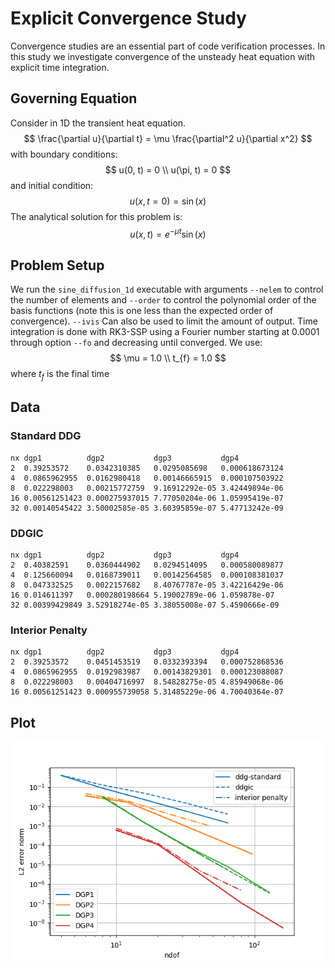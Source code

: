 
# Explicit Convergence Study
Convergence studies are an essential part of code verification processes. In this study we investigate convergence of the unsteady heat equation with explicit time integration.

## Governing Equation 
Consider in 1D the transient heat equation.
$$
\frac{\partial u}{\partial t} = \mu \frac{\partial^2 u}{\partial x^2}
$$
with boundary conditions:
$$
u(0, t) = 0 \\
u(\pi, t) = 0
$$
and initial condition:
$$
u(x, t=0) = \sin(x)
$$
The analytical solution for this problem is:
$$
u(x, t) = e^{-\mu t}\sin(x)
$$

## Problem Setup
We run the `sine_diffusion_1d` executable with arguments `--nelem` to control the number of elements and `--order` to control the polynomial order of the basis functions (note this is one less than the expected order of convergence). `--ivis` Can also be used to limit the amount of output.
Time integration is done with RK3-SSP using a Fourier number starting at 0.0001 through option `--fo` and decreasing until converged.
We use:
$$
\mu = 1.0 \\
t_{f} = 1.0
$$
where $t_f$ is the final time
## Data
### Standard DDG
```
nx dgp1          dgp2           dgp3           dgp4
2  0.39253572    0.0342310385   0.0295085698   0.000618673124
4  0.0865962955  0.0162980418   0.00146665915  0.000107503922
8  0.022298003   0.00215772759  9.16912292e-05 3.42449894e-06
16 0.00561251423 0.000275937015 7.77050204e-06 1.05995419e-07
32 0.00140545422 3.50002585e-05 3.60395859e-07 5.47713242e-09
```

### DDGIC
```
nx dgp1          dgp2           dgp3           dgp4
2  0.40382591    0.0360444902   0.0294514095   0.000580089877 
4  0.125660094   0.0168739011   0.00142564585  0.000108381037 
8  0.047332525   0.0022157682   8.40767787e-05 3.42216429e-06 
16 0.014611397   0.000280198664 5.19002789e-06 1.059878e-07 
32 0.00399429849 3.52918274e-05 3.38055008e-07 5.4590666e-09 
```

### Interior Penalty
```
nx dgp1          dgp2           dgp3           dgp4
2  0.39253572    0.0451453519   0.0332393394   0.000752868536
4  0.0865962955  0.0192983987   0.00143829301  0.000123088087
8  0.022298003   0.00404716997  8.54828275e-05 4.85949068e-06
16 0.00561251423 0.000955739058 5.31485229e-06 4.70040364e-07 
```

## Plot
![Convergence Study](./study1d/convergence-study.png)


